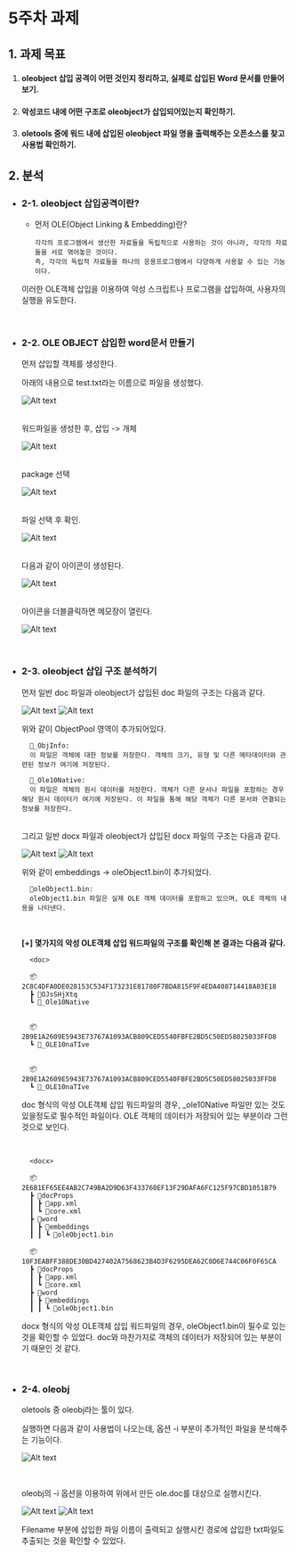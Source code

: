 # 5주차 과제

## 1. 과제 목표
1. #### oleobject 삽입 공격이 어떤 것인지 정리하고, 실제로 삽입된 Word 문서를 만들어보기.
2. #### 악성코드 내에 어떤 구조로 oleobject가 삽입되어있는지 확인하기.
3. #### oletools 중에 워드 내에 삽입된 oleobject 파일 명을 출력해주는 오픈소스를 찾고 사용법 확인하기.

## 2. 분석

- ### 2-1. oleobject 삽입공격이란?

  - 먼저 OLE(Object Linking & Embedding)란?

        각각의 프로그램에서 생산한 자료들을 독립적으로 사용하는 것이 아니라, 각각의 자료들을 서로 엮어놓은 것이다.
        즉, 각각의 독립적 자료들을 하나의 응용프로그램에서 다양하게 사용할 수 있는 기능이다.
      
  이러한 OLE객체 삽입을 이용하여 악성 스크립트나 프로그램을 삽입하여, 사용자의 실행을 유도한다.

  <br>

- ### 2-2. OLE OBJECT 삽입한 word문서 만들기

    먼저 삽입할 객체를 생성한다.

    아래의 내용으로 test.txt라는 이름으로 파일을 생성했다.

    ![Alt text](image-5.png)

    <br>
    워드파일을 생성한 후, 삽입 -> 개체

    ![Alt text](image-2.png)

    <br>
    package 선택

    ![Alt text](image-4.png)

    <br>
    파일 선택 후 확인.

    ![Alt text](image-6.png)

    <br>
    다음과 같이 아이콘이 생성된다.

    ![Alt text](image-7.png)

    <br>
    아이콘을 더블클릭하면 메모장이 열린다.

    ![Alt text](image-8.png)

    <br>

- ### 2-3. oleobject 삽입 구조 분석하기

    먼저 일반 doc 파일과 oleobject가 삽입된 doc 파일의 구조는 다음과 같다.

    ![Alt text](image.png)
    ![Alt text](image-3.png)

    위와 같이 ObjectPool 영역이 추가되어있다.

        📜_ObjInfo:
        이 파일은 객체에 대한 정보를 저장한다. 객체의 크기, 유형 및 다른 메타데이터와 관련된 정보가 여기에 저장된다.

        📜_Ole10Native:
        이 파일은 객체의 원시 데이터를 저장한다. 객체가 다른 문서나 파일을 포함하는 경우 해당 원시 데이터가 여기에 저장된다. 이 파일을 통해 해당 객체가 다른 문서와 연결되는 정보를 저장한다.
    <br>
    그리고 일반 docx 파일과 oleobject가 삽입된 docx 파일의 구조는 다음과 같다.

    ![Alt text](image-9.png)
    ![Alt text](image-15.png)

    위와 같이 embeddings -> oleObject1.bin이 추가되었다.

        📜oleObject1.bin:
        oleObject1.bin 파일은 실제 OLE 객체 데이터를 포함하고 있으며, OLE 객체의 내용을 나타낸다.

  <br>
    
  **[+] 몇가지의 악성 OLE객체 삽입 워드파일의 구조를 확인해 본 결과는 다음과 같다.**

        <doc>
        
        📦2C8C4DFA0DE028153C534F173231E81780F7BDA815F9F4EDA408714418A03E18
        ┣ 📜OJsSHjXtq
        ┗ 📜_Ole10Native


        📦2B9E1A2609E5943E73767A1093ACB809CED5540FBFE2BD5C50ED58025033FFD8
        ┗ 📜_OLE10naTIve


        📦2B9E1A2609E5943E73767A1093ACB809CED5540FBFE2BD5C50ED58025033FFD8
        ┗ 📜_OLE10naTIve
    
    doc 형식의 악성 OLE객체 삽입 워드파일의 경우, _ole10Native 파일만 있는 것도 있을정도로 필수적인 파일이다.
    OLE 객체의 데이터가 저장되어 있는 부분이라 그런 것으로 보인다.

    <br>
        
        <docx>
        
        📦2E6B1EF65EE4AB2C749BA2D9D63F433760EF13F29DAFA6FC125F97CBD1051B79
        ┣ 📂docProps
        ┃ ┣ 📜app.xml
        ┃ ┗ 📜core.xml
        ┣ 📂word
        ┃ ┣ 📂embeddings
        ┃ ┃ ┗ 📜oleObject1.bin

        📦10F3EABFF388DE30BD427402A7568623B4D3F6295DEA62C0D6E744C06F0F65CA
        ┣ 📂docProps
        ┃ ┣ 📜app.xml
        ┃ ┗ 📜core.xml
        ┣ 📂word
        ┃ ┣ 📂embeddings
        ┃ ┃ ┗ 📜oleObject1.bin

    docx 형식의 악성 OLE객체 삽입 워드파일의 경우, oleObject1.bin이 필수로 있는 것을 확인할 수 있었다.
    doc와 마찬가지로 객체의 데이터가 저장되어 있는 부분이기 때문인 것 같다.

<br>

- ### 2-4. oleobj

    oletools 중 oleobj라는 툴이 있다.

    실행하면 다음과 같이 사용법이 나오는데, 옵션 -i 부분이 추가적인 파일을 분석해주는 기능이다.

    ![Alt text](image-17.png)

    <br>

    oleobj의 -i 옵션을 이용하여 위에서 만든 ole.doc를 대상으로 실행시킨다.

    ![Alt text](image-16.png)
    ![Alt text](image-18.png)

    Filename 부분에 삽입한 파일 이름이 출력되고 실행시킨 경로에 삽입한 txt파일도 추출되는 것을 확인할 수 있었다.